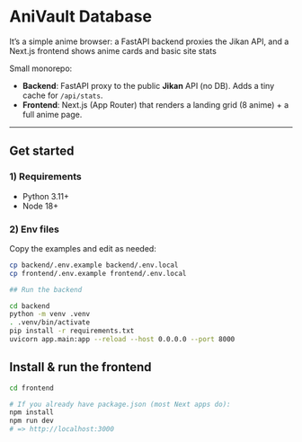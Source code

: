 # AniVault Database

It’s a simple anime browser: a FastAPI backend proxies the Jikan API, and a Next.js frontend shows anime cards and basic site stats

Small monorepo:
- **Backend**: FastAPI proxy to the public **Jikan** API (no DB). Adds a tiny cache for `/api/stats`.
- **Frontend**: Next.js (App Router) that renders a landing grid (8 anime) + a full anime page.

---

## Get started

### 1) Requirements
- Python 3.11+
- Node 18+

### 2) Env files
Copy the examples and edit as needed:

```bash
cp backend/.env.example backend/.env.local
cp frontend/.env.example frontend/.env.local

## Run the backend

cd backend
python -m venv .venv
. .venv/bin/activate
pip install -r requirements.txt
uvicorn app.main:app --reload --host 0.0.0.0 --port 8000
```

## Install & run the frontend

```bash
cd frontend

# If you already have package.json (most Next apps do):
npm install
npm run dev
# => http://localhost:3000
```
